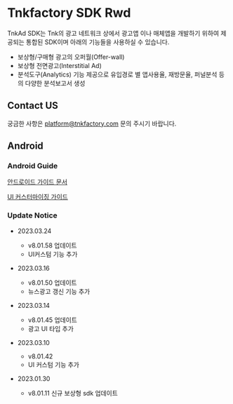 # Tnkfactory SDK Rwd

TnkAd SDK는 Tnk의 광고 네트워크 상에서 광고앱 이나 매체앱을 개발하기 위하여 제공되는 통합된 SDK이며 아래의 기능들을 사용하실 수 있습니다.

* 보상형/구매형 광고의 오퍼월(Offer-wall)
* 보상형 전면광고(Interstitial Ad)
* 분석도구(Analytics) 기능 제공으로 유입경로 별 앱사용율, 재방문율, 퍼널분석 등의 다양한 분석보고서 생성

## Contact US 
궁금한 사항은 [platform@tnkfactory.com](mailto:platform@tnkfactory.com) 문의 주시기 바랍니다.

## Android

### Android Guide

[안드로이드 가이드 문서](./Android_Guide.md)

[UI 커스터마이징 가이드](./ui_customizing.md)

### Update Notice

* 2023.03.24
  * v8.01.58 업데이트
  * UI커스텀 기능 추가
  
* 2023.03.16
  * v8.01.50 업데이트
  * 뉴스광고 갱신 기능 추가

* 2023.03.14
  * v8.01.45 업데이트
  * 광고 UI 타입 추가

* 2023.03.10
  * v8.01.42
  * UI 커스텀 기능 추가

* 2023.01.30
  * v8.01.11 신규 보상형 sdk 업데이트

